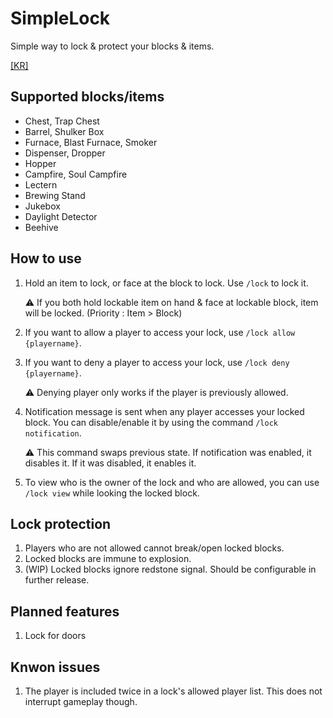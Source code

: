 # SimpleLock
Simple way to lock & protect your blocks & items.

[[KR]](/Readme/README_KR.md)

## Supported blocks/items
- Chest, Trap Chest
- Barrel, Shulker Box
- Furnace, Blast Furnace, Smoker
- Dispenser, Dropper
- Hopper
- Campfire, Soul Campfire
- Lectern
- Brewing Stand
- Jukebox
- Daylight Detector
- Beehive

## How to use
1. Hold an item to lock, or face at the block to lock. Use `/lock` to lock it.

   ⚠️ If you both hold lockable item on hand & face at lockable block, item will be locked.
      (Priority : Item > Block)
2. If you want to allow a player to access your lock, use `/lock allow {playername}`.
3. If you want to deny a player to access your lock, use `/lock deny {playername}`.

   ⚠️ Denying player only works if the player is previously allowed.
4. Notification message is sent when any player accesses your locked block. You can disable/enable it by using the command `/lock notification`.

   ⚠️ This command swaps previous state. If notification was enabled, it disables it. If it was disabled, it enables it.
5. To view who is the owner of the lock and who are allowed, you can use `/lock view` while looking the locked block.


## Lock protection
1. Players who are not allowed cannot break/open locked blocks.
2. Locked blocks are immune to explosion.
3. (WIP) Locked blocks ignore redstone signal. Should be configurable in further release.

## Planned features
1. Lock for doors

## Knwon issues
1. The player is included twice in a lock's allowed player list. This does not interrupt gameplay though.